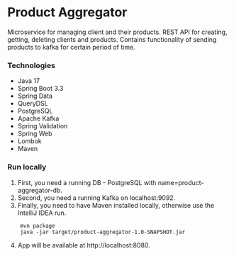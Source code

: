 # Product Aggregator

Microservice for managing client and their products. 
REST API for creating, getting, deleting clients and products.
Contains functionality of sending products to kafka for certain period of time.

### Technologies
* Java 17
* Spring Boot 3.3
* Spring Data
* QueryDSL
* PostgreSQL
* Apache Kafka
* Spring Validation
* Spring Web
* Lombok
* Maven

### Run locally
1. First, you need a running DB - PostgreSQL 
with name=product-aggregator-db.
2. Second, you need a running Kafka on localhost:9092.
3. Finally, you need to have Maven installed locally, 
otherwise use the IntelliJ IDEA run.
```
    mvn package
    java -jar target/product-aggregator-1.0-SNAPSHOT.jar
```
4. App will be available at http://localhost:8080.